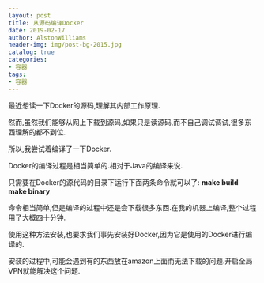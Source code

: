 ```yaml
---
layout: post
title: 从源码编译Docker
date: 2019-02-17
author: AlstonWilliams
header-img: img/post-bg-2015.jpg
catalog: true
categories:
- 容器
tags:
- 容器
---
```

最近想读一下Docker的源码,理解其内部工作原理.

然而,虽然我们能够从网上下载到源码,如果只是读源码,而不自己调试调试,很多东西理解的都不到位.

所以,我尝试着编译了一下Docker.

Docker的编译过程是相当简单的.相对于Java的编译来说.

只需要在Docker的源代码的目录下运行下面两条命令就可以了:
**make build
  make binary**

命令相当简单,但是编译的过程中还是会下载很多东西.在我的机器上编译,整个过程用了大概四十分钟.

使用这种方法安装,也要求我们事先安装好Docker,因为它是使用的Docker进行编译的.

安装的过程中,可能会遇到有的东西放在amazon上面而无法下载的问题.开启全局VPN就能解决这个问题.
